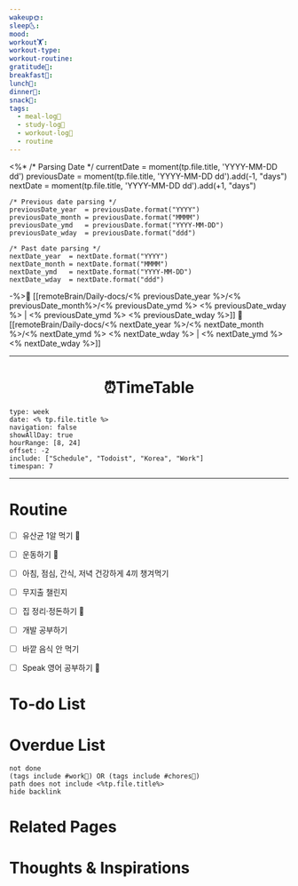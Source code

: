 ```yaml
---
wakeup🌞: 
sleep🌜: 
mood: 
workout🏋️: 
workout-type: 
workout-routine: 
gratitude🙏: 
breakfast🍳: 
lunch🍚: 
dinner🥗: 
snack🍬: 
tags:
  - meal-log📝
  - study-log📓
  - workout-log💪
  - routine
---
```


<%*
	/* Parsing Date */ 
	currentDate  = moment(tp.file.title, 'YYYY-MM-DD dd')
	previousDate = moment(tp.file.title, 'YYYY-MM-DD dd').add(-1, "days")
	nextDate     = moment(tp.file.title, 'YYYY-MM-DD dd').add(+1, "days")

	/* Previous date parsing */
	previousDate_year  = previousDate.format("YYYY")
	previousDate_month = previousDate.format("MMMM")
	previousDate_ymd   = previousDate.format("YYYY-MM-DD")
	previousDate_wday  = previousDate.format("ddd") 

	/* Past date parsing */ 
	nextDate_year  = nextDate.format("YYYY")
	nextDate_month = nextDate.format("MMMM") 
	nextDate_ymd   = nextDate.format("YYYY-MM-DD")
	nextDate_wday  = nextDate.format("ddd")
	
-%>🔺 [[remoteBrain/Daily-docs/<% previousDate_year %>/<% previousDate_month%>/<% previousDate_ymd %> <% previousDate_wday %> | <% previousDate_ymd %> <% previousDate_wday %>]]
🔻 [[remoteBrain/Daily-docs/<% nextDate_year %>/<% nextDate_month %>/<% nextDate_ymd %> <% nextDate_wday %> | <% nextDate_ymd %> <% nextDate_wday %>]]
___
<h1> <center>⏰TimeTable </center> </h1>

```gEvent
type: week
date: <% tp.file.title %>
navigation: false
showAllDay: true
hourRange: [8, 24]
offset: -2
include: ["Schedule", "Todoist", "Korea", "Work"]
timespan: 7
```

--- 


# Routine 

- [ ] 유산균 1알 먹기 🔼 
- [ ] 운동하기 🔼
- [ ] 아침, 점심, 간식, 저녁 건강하게 4끼 챙겨먹기
- [ ] 무지출 챌린지 
- [ ] 집 정리·정돈하기 🔼
- [ ] 개발 공부하기
- [ ] 바깥 음식 안 먹기 
- [ ] Speak 영어 공부하기 🔼 


# To-do List


# Overdue List

```tasks
not done
(tags include #work💼) OR (tags include #chores🧺) 
path does not include <%tp.file.title%>
hide backlink
```

# Related Pages



# Thoughts & Inspirations
